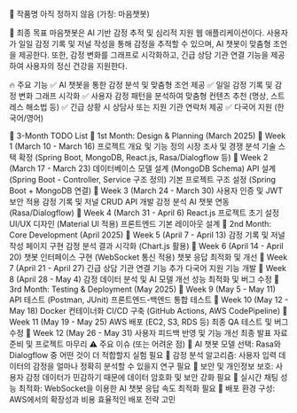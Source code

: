 📌 작품명
아직 정하지 않음 (가칭: 마음챗봇)

🎯 최종 목표
마음챗봇은 AI 기반 감정 추적 및 심리적 지원 웹 애플리케이션이다.
사용자가 일일 감정 기록 및 저널 작성을 통해 감정을 추적할 수 있으며, AI 챗봇이 맞춤형 조언을 제공한다.
또한, 감정 변화를 그래프로 시각화하고, 긴급 상담 기관 연결 기능을 제공하여 사용자의 정신 건강을 지원한다.

🔥 주요 기능
✅ AI 챗봇을 통한 감정 분석 및 맞춤형 조언 제공
✅ 일일 감정 기록 및 감정 변화 그래프 시각화
✅ 사용자 감정 패턴을 분석하여 맞춤형 컨텐츠 추천 (명상, 스트레스 해소법 등)
✅ 긴급 상황 시 상담사 또는 지원 기관 연락처 제공
✅ 다국어 지원 (한국어/영어)

📅 3-Month TODO List
📌 1st Month: Design & Planning (March 2025)
📆 Week 1 (March 10 - March 16)
 프로젝트 개요 및 기능 정의
 시장 조사 및 경쟁 분석
 기술 스택 확정 (Spring Boot, MongoDB, React.js, Rasa/Dialogflow 등)
📆 Week 2 (March 17 - March 23)
 데이터베이스 모델 설계 (MongoDB Schema)
 API 설계 (Spring Boot - Controller, Service 구조 정의)
 기본 프로젝트 구조 설정 (Spring Boot + MongoDB 연결)
📆 Week 3 (March 24 - March 30)
 사용자 인증 및 JWT 보안 적용
 감정 기록 및 저널 CRUD API 개발
 감정 분석 AI 챗봇 연동 (Rasa/Dialogflow)
📆 Week 4 (March 31 - April 6)
 React.js 프로젝트 초기 설정
 UI/UX 디자인 (Material UI 적용)
 프론트엔드 기본 레이아웃 설계
🚀 2nd Month: Core Development (April 2025)
📆 Week 5 (April 7 - April 13)
 감정 기록 및 저널 작성 페이지 구현
 감정 분석 결과 시각화 (Chart.js 활용)
📆 Week 6 (April 14 - April 20)
 챗봇 인터페이스 구현 (WebSocket 통신 적용)
 챗봇 응답 최적화 및 개선
📆 Week 7 (April 21 - April 27)
 긴급 상담 기관 연결 기능 추가
 다국어 지원 기능 개발
📆 Week 8 (April 28 - May 4)
 감정 데이터 분석 및 AI 모델 개선
 성능 최적화 및 버그 수정
🚀 3rd Month: Testing & Deployment (May 2025)
📆 Week 9 (May 5 - May 11)
 API 테스트 (Postman, JUnit)
 프론트엔드-백엔드 통합 테스트
📆 Week 10 (May 12 - May 18)
 Docker 컨테이너화
 CI/CD 구축 (GitHub Actions, AWS CodePipeline)
📆 Week 11 (May 19 - May 25)
 AWS 배포 (EC2, S3, RDS 등)
 최종 QA 테스트 및 버그 수정
📆 Week 12 (May 26 - May 31)
 사용자 피드백 반영 및 기능 개선
 최종 발표 자료 준비 및 프로젝트 마무리
⚠️ 주요 이슈 (또는 어려운 점)
🔸 AI 챗봇 모델 선택: Rasa와 Dialogflow 중 어떤 것이 더 적합할지 실험 필요
🔸 감정 분석 알고리즘: 사용자 입력 데이터의 감정을 얼마나 정확히 분석할 수 있을지 연구 필요
🔸 보안 및 개인정보 보호: 사용자 감정 데이터가 민감하기 때문에 데이터 암호화 및 보안 강화 필요
🔸 실시간 채팅 성능 최적화: WebSocket을 이용한 AI 챗봇 응답 속도 최적화 필요
🔸 배포 환경 구성: AWS에서의 확장성과 비용 효율적인 배포 전략 고민
